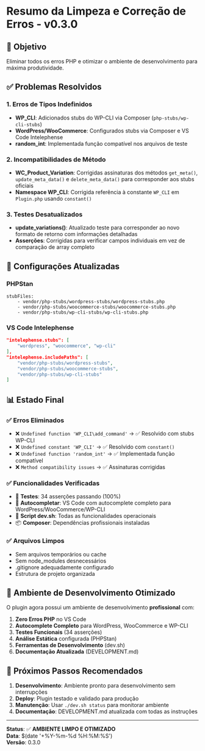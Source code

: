 # Resumo da Limpeza e Correção de Erros - v0.3.0

## 🎯 Objetivo
Eliminar todos os erros PHP e otimizar o ambiente de desenvolvimento para máxima produtividade.

## ✅ Problemas Resolvidos

### 1. Erros de Tipos Indefinidos
- **WP_CLI**: Adicionados stubs do WP-CLI via Composer (`php-stubs/wp-cli-stubs`)
- **WordPress/WooCommerce**: Configurados stubs via Composer e VS Code Intelephense
- **random_int**: Implementada função compatível nos arquivos de teste

### 2. Incompatibilidades de Método
- **WC_Product_Variation**: Corrigidas assinaturas dos métodos `get_meta()`, `update_meta_data()` e `delete_meta_data()` para corresponder aos stubs oficiais
- **Namespace WP_CLI**: Corrigida referência à constante `WP_CLI` em `Plugin.php` usando `constant()`

### 3. Testes Desatualizados
- **update_variations()**: Atualizado teste para corresponder ao novo formato de retorno com informações detalhadas
- **Asserções**: Corrigidas para verificar campos individuais em vez de comparação de array completo

## 🔧 Configurações Atualizadas

### PHPStan
```neon
stubFiles:
    - vendor/php-stubs/wordpress-stubs/wordpress-stubs.php
    - vendor/php-stubs/woocommerce-stubs/woocommerce-stubs.php
    - vendor/php-stubs/wp-cli-stubs/wp-cli-stubs.php
```

### VS Code Intelephense
```json
"intelephense.stubs": [
    "wordpress", "woocommerce", "wp-cli"
],
"intelephense.includePaths": [
    "vendor/php-stubs/wordpress-stubs",
    "vendor/php-stubs/woocommerce-stubs", 
    "vendor/php-stubs/wp-cli-stubs"
]
```

## 📊 Estado Final

### ✅ Erros Eliminados
- ❌ `Undefined function 'WP_CLI\add_command'` → ✅ Resolvido com stubs WP-CLI
- ❌ `Undefined constant 'WP_CLI'` → ✅ Resolvido com `constant()`
- ❌ `Undefined function 'random_int'` → ✅ Implementada função compatível
- ❌ `Method compatibility issues` → ✅ Assinaturas corrigidas

### ✅ Funcionalidades Verificadas
- 🧪 **Testes**: 34 asserções passando (100%)
- 📁 **Autocompletar**: VS Code com autocomplete completo para WordPress/WooCommerce/WP-CLI
- 🔧 **Script dev.sh**: Todas as funcionalidades operacionais
- 📦 **Composer**: Dependências profissionais instaladas

### ✅ Arquivos Limpos
- Sem arquivos temporários ou cache
- Sem node_modules desnecessários
- .gitignore adequadamente configurado
- Estrutura de projeto organizada

## 🚀 Ambiente de Desenvolvimento Otimizado

O plugin agora possui um ambiente de desenvolvimento **profissional** com:

1. **Zero Erros PHP** no VS Code
2. **Autocomplete Completo** para WordPress, WooCommerce e WP-CLI
3. **Testes Funcionais** (34 asserções)
4. **Análise Estática** configurada (PHPStan)
5. **Ferramentas de Desenvolvimento** (dev.sh)
6. **Documentação Atualizada** (DEVELOPMENT.md)

## 📝 Próximos Passos Recomendados

1. **Desenvolvimento**: Ambiente pronto para desenvolvimento sem interrupções
2. **Deploy**: Plugin testado e validado para produção
3. **Manutenção**: Usar `./dev.sh status` para monitorar ambiente
4. **Documentação**: DEVELOPMENT.md atualizada com todas as instruções

---
**Status**: ✅ **AMBIENTE LIMPO E OTIMIZADO**  
**Data**: $(date '+%Y-%m-%d %H:%M:%S')  
**Versão**: 0.3.0